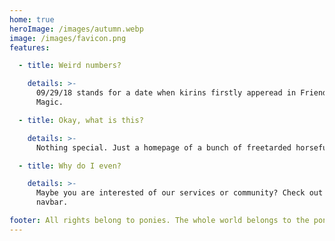 ```yaml
---
home: true
heroImage: /images/autumn.webp
image: /images/favicon.png
features:

  - title: Weird numbers?

    details: >-
      09/29/18 stands for a date when kirins firstly apperead in Friendship is
      Magic.

  - title: Okay, what is this?

    details: >-
      Nothing special. Just a homepage of a bunch of freetarded horsefuckers.

  - title: Why do I even?

    details: >-
      Maybe you are interested of our services or community? Check out our
      navbar.

footer: All rights belong to ponies. The whole world belongs to the ponies.
---
```

